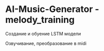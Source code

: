 # AI-Music-Generator - melody_training

Создание и обуение LSTM модели

Озвучивание, преобразование в midi

